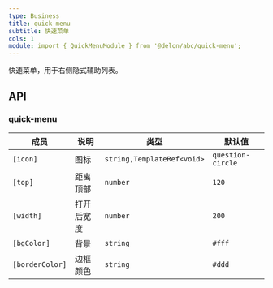 ```yaml
---
type: Business
title: quick-menu
subtitle: 快速菜单
cols: 1
module: import { QuickMenuModule } from '@delon/abc/quick-menu';
---
```


快速菜单，用于右侧隐式辅助列表。

## API

### quick-menu

| 成员 | 说明 | 类型 | 默认值 |
|----|----|----|-----|
| `[icon]` | 图标 | `string,TemplateRef<void>` | `question-circle` |
| `[top]` | 距离顶部 | `number` | `120` |
| `[width]` | 打开后宽度 | `number` | `200` |
| `[bgColor]` | 背景 | `string` | `#fff` |
| `[borderColor]` | 边框颜色 | `string` | `#ddd` |
